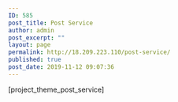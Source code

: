 ```yaml
---
ID: 585
post_title: Post Service
author: admin
post_excerpt: ""
layout: page
permalink: http://18.209.223.110/post-service/
published: true
post_date: 2019-11-12 09:07:36
---
```

[project_theme_post_service]